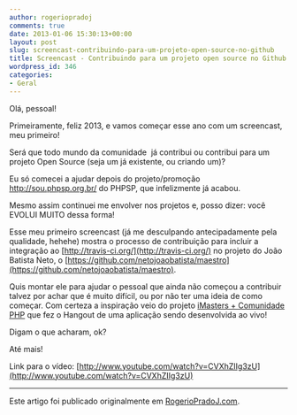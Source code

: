 ```yaml
---
author: rogeriopradoj
comments: true
date: 2013-01-06 15:30:13+00:00
layout: post
slug: screencast-contribuindo-para-um-projeto-open-source-no-github
title: Screencast - Contribuindo para um projeto open source no Github
wordpress_id: 346
categories:
- Geral
---
```


Olá, pessoal!

Primeiramente, feliz 2013, e vamos começar esse ano com um screencast, meu primeiro!

Será que todo mundo da comunidade  já contribui ou contribui para um projeto Open Source (seja um já existente, ou criando um)?

Eu só comecei a ajudar depois do projeto/promoção http://sou.phpsp.org.br/ do PHPSP, que infelizmente já acabou.

Mesmo assim continuei me envolver nos projetos e, posso dizer: você EVOLUI MUITO dessa forma!

Esse meu primeiro screencast (já me desculpando antecipadamente pela qualidade, hehehe) mostra o processo de contribuição para incluir a integração ao [http://travis-ci.org/](http://travis-ci.org/) no projeto do João Batista Neto, o [https://github.com/netojoaobatista/maestro](https://github.com/netojoaobatista/maestro).

Quis montar ele para ajudar o pessoal que ainda não começou a contribuir talvez por achar que é muito difícil, ou por não ter uma ideia de como começar. Com certeza a inspiração veio do projeto [iMasters + Comunidade PHP](http://www.youtube.com/watch?v=36VijZ8ZQ_Q&list=PLASrXUpwQG6dp_Lz9DZ9ecC1brSGrfF03&index=1) que fez o Hangout de uma aplicação sendo desenvolvida ao vivo!

Digam o que acharam, ok?

Até mais!





Link para o vídeo: [http://www.youtube.com/watch?v=CVXhZIIg3zU](http://www.youtube.com/watch?v=CVXhZIIg3zU)



---

Este artigo foi publicado originalmente em [RogerioPradoJ.com](http://rogeriopradoj.com).
